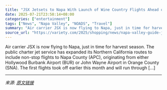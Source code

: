 ```yaml
---
title: "JSX Jetsets to Napa With Launch of Wine Country Flights Ahead of Busy Travel and Harvest Season"
date: 2025-07-21T23:58:14+08:00
categories: ["entertainment"]
tags: ["News", "Napa Valley", "NOADS", "Travel"]
summary: "Air carrier JSX is now flying to Napa, just in time for harvest season. The public charter jet service has expanded its Northern California routes to include non-stop flights to Napa County (APC), ori"
source_url: "https://variety.com/2025/shopping/news/napa-valley-guide-jsx-flights-hotels-wineries-things-to-do-1236460158/"
---
```


Air carrier JSX is now flying to Napa, just in time for harvest season. The public charter jet service has expanded its Northern California routes to include non-stop flights to Napa County (APC), originating from either Hollywood Burbank Airport (BUR) or John Wayne Airport in Orange County (SNA). The first flights took off earlier this month and will run through [&#8230;]

---

*来源: [原文链接](https://variety.com/2025/shopping/news/napa-valley-guide-jsx-flights-hotels-wineries-things-to-do-1236460158/)*
